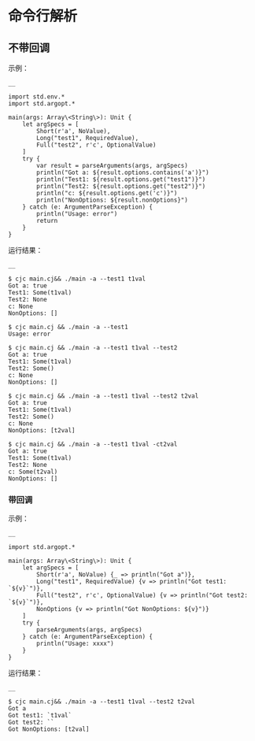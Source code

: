 
# 命令行解析

## 不带回调

示例：
    
    __
    
    import std.env.*
    import std.argopt.*
    
    main(args: Array\<String\>): Unit {
        let argSpecs = [
            Short(r'a', NoValue),
            Long("test1", RequiredValue),
            Full("test2", r'c', OptionalValue)
        ]
        try {
            var result = parseArguments(args, argSpecs)
            println("Got a: ${result.options.contains('a')}")
            println("Test1: ${result.options.get("test1")}")
            println("Test2: ${result.options.get("test2")}")
            println("c: ${result.options.get('c')}")
            println("NonOptions: ${result.nonOptions}")
        } catch (e: ArgumentParseException) {
            println("Usage: error")
            return
        }
    }
    
运行结果：
    
    __
    
    $ cjc main.cj&& ./main -a --test1 t1val
    Got a: true
    Test1: Some(t1val)
    Test2: None
    c: None
    NonOptions: []
    
    $ cjc main.cj && ./main -a --test1
    Usage: error
    
    $ cjc main.cj && ./main -a --test1 t1val --test2
    Got a: true
    Test1: Some(t1val)
    Test2: Some()
    c: None
    NonOptions: []
    
    $ cjc main.cj && ./main -a --test1 t1val --test2 t2val
    Got a: true
    Test1: Some(t1val)
    Test2: Some()
    c: None
    NonOptions: [t2val]
    
    $ cjc main.cj && ./main -a --test1 t1val -ct2val
    Got a: true
    Test1: Some(t1val)
    Test2: None
    c: Some(t2val)
    NonOptions: []
    
### 带回调

示例：
    
    __
    
    import std.argopt.*
    
    main(args: Array\<String\>): Unit {
        let argSpecs = [
            Short(r'a', NoValue) {_ => println("Got a")},
            Long("test1", RequiredValue) {v => println("Got test1: `${v}`")},
            Full("test2", r'c', OptionalValue) {v => println("Got test2: `${v}`")},
            NonOptions {v => println("Got NonOptions: ${v}")}
        ]
        try {
            parseArguments(args, argSpecs)
        } catch (e: ArgumentParseException) {
            println("Usage: xxxx")
        }
    }
    
运行结果：
    
    __
    
    $ cjc main.cj&& ./main -a --test1 t1val --test2 t2val
    Got a
    Got test1: `t1val`
    Got test2: ``
    Got NonOptions: [t2val]